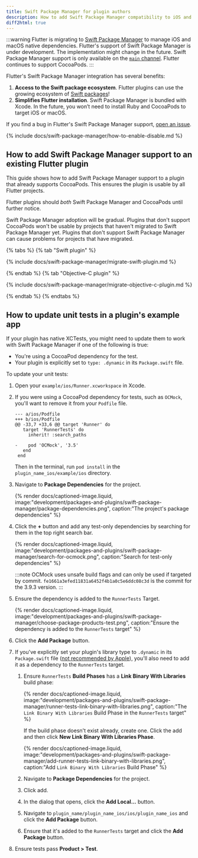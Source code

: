 ```yaml
---
title: Swift Package Manager for plugin authors
description: How to add Swift Package Manager compatibility to iOS and macOS plugins
diff2html: true
---
```


:::warning
Flutter is migrating to [Swift Package Manager][]
to manage iOS and macOS native dependencies.
Flutter's support of Swift Package Manager is under development.
The implementation might change in the future.
Swift Package Manager support is only available on the [`main` channel][].
Flutter continues to support CocoaPods.
:::

Flutter's Swift Package Manager integration has several benefits:

1. **Access to the Swift package ecosystem**.
   Flutter plugins can use the growing ecosystem of [Swift packages][]! 
1. **Simplifies Flutter installation**.
   Swift Package Manager is bundled with Xcode.
   In the future, you won’t need to install Ruby and CocoaPods to target iOS or
   macOS.

If you find a bug in Flutter's Swift Package Manager support,
[open an issue][].

[Swift Package Manager]: https://www.swift.org/documentation/package-manager/
[`main` channel]: /release/upgrade#switching-flutter-channels
[Swift packages]: https://swiftpackageindex.com/
[open an issue]: {{site.github}}/flutter/flutter/issues/new?template=2_bug.yml

{% include docs/swift-package-manager/how-to-enable-disable.md %}

## How to add Swift Package Manager support to an existing Flutter plugin

This guide shows how to add Swift Package Manager support to a plugin that
already supports CocoaPods.
This ensures the plugin is usable by all Flutter projects.

Flutter plugins should _both_ Swift Package Manager and CocoaPods until further
notice.

Swift Package Manager adoption will be gradual.
Plugins that don't support CocoaPods won't be usable by projects that haven't
migrated to Swift Package Manager yet.
Plugins that don't support Swift Package Manager can cause problems for projects
that have migrated.


{% tabs %}
{% tab "Swift plugin" %}

{% include docs/swift-package-manager/migrate-swift-plugin.md %}

{% endtab %}
{% tab "Objective-C plugin" %}

{% include docs/swift-package-manager/migrate-objective-c-plugin.md %}

{% endtab %}
{% endtabs %}

## How to update unit tests in a plugin's example app

If your plugin has native XCTests, you might need to update them to work with
Swift Package Manager if one of the following is true:

* You're using a CocoaPod dependency for the test.
* Your plugin is explicitly set to `type: .dynamic` in its `Package.swift` file.

To update your unit tests:

1. Open your `example/ios/Runner.xcworkspace` in Xcode.

1. If you were using a CocoaPod dependency for tests, such as `OCMock`,
   you'll want to remove it from your `Podfile` file.

   ```diff2html
   --- a/ios/Podfile
   +++ b/ios/Podfile
   @@ -33,7 +33,6 @@ target 'Runner' do
      target 'RunnerTests' do
        inherit! :search_paths
   
   -    pod 'OCMock', '3.5'
      end
    end
   ```

   Then in the terminal, run `pod install` in the `plugin_name_ios/example/ios`
   directory.

1. Navigate to **Package Dependencies** for the project.

   {% render docs/captioned-image.liquid,
   image:"development/packages-and-plugins/swift-package-manager/package-dependencies.png",
   caption:"The project's package dependencies" %}

1. Click the **+** button and add any test-only dependencies by searching for
   them in the top right search bar.

   {% render docs/captioned-image.liquid,
   image:"development/packages-and-plugins/swift-package-manager/search-for-ocmock.png",
   caption:"Search for test-only dependencies" %}

   :::note
   OCMock uses unsafe build flags and can only be used if targeted by commit.
   `fe1661a3efed11831a6452f4b1a0c5e6ddc08c3d` is the commit for the 3.9.3
   version.
   :::

1. Ensure the dependency is added to the `RunnerTests` Target.

   {% render docs/captioned-image.liquid,
   image:"development/packages-and-plugins/swift-package-manager/choose-package-products-test.png",
   caption:"Ensure the dependency is added to the `RunnerTests` target" %}

1. Click the **Add Package** button.

1. If you've explicitly set your plugin's library type to `.dynamic` in its
   `Package.swift` file
   ([not recommended by Apple][library type recommendations]),
   you'll also need to add it as a dependency to the `RunnerTests` target.

   1. Ensure `RunnerTests` **Build Phases** has a **Link Binary With Libraries**
      build phase:
   
      {% render docs/captioned-image.liquid,
      image:"development/packages-and-plugins/swift-package-manager/runner-tests-link-binary-with-libraries.png",
      caption:"The `Link Binary With Libraries` Build Phase in the `RunnerTests` target" %}

      If the build phase doesn't exist already, create one.
      Click the <span class="material-symbols-outlined">add</span> and
      then click **New Link Binary With Libraries Phase**.

      {% render docs/captioned-image.liquid,
      image:"development/packages-and-plugins/swift-package-manager/add-runner-tests-link-binary-with-libraries.png",
      caption:"Add `Link Binary With Libraries` Build Phase" %}

   1. Navigate to **Package Dependencies** for the project.

   1. Click <span class="material-symbols-outlined">add</span>.

   1. In the dialog that opens, click the **Add Local...** button.

   1. Navigate to `plugin_name/plugin_name_ios/ios/plugin_name_ios` and click
      the **Add Package** button.

   1. Ensure that it's added to the `RunnerTests` target and click the
      **Add Package** button.

1. Ensure tests pass **Product > Test**.

[library type recommendations]: https://developer.apple.com/documentation/packagedescription/product/library(name:type:targets:)
